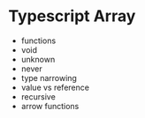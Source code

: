 # Typescript Array

- functions
- void
- unknown
- never
- type narrowing
- value vs reference
- recursive
- arrow functions
